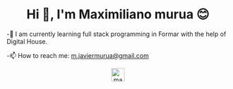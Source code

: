 <h1 align="center">Hi 👋, I'm Maximiliano murua 😊</h1>

   -🌱 I am currently learning full stack programming in Formar with the help of Digital House.

   -📫 How to reach me: m.javiermurua@gmail.com

<p align="center">
<a href="https://www.linkedin.com/in/maximiliano-murua-289552113" target="blank"><img align="center" src="https://cdn.jsdelivr.net/npm/simple-icons@3.0.1/icons/linkedin.svg" alt="manuel-tuero" height="30" width="30" /></a>
</p>


<!--
**maximilianomurua/maximilianomurua** is a ✨ _special_ ✨ repository because its `README.md` (this file) appears on your GitHub profile.

Here are some ideas to get you started:

- 🔭 I’m currently working on ...
- 🌱 I’m currently learning ...
- 👯 I’m looking to collaborate on ...
- 🤔 I’m looking for help with ...
- 💬 Ask me about ...
- 📫 How to reach me: ...
- 😄 Pronouns: ...
- ⚡ Fun fact: ...
-->
